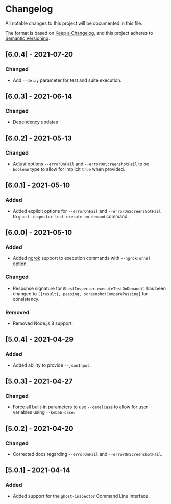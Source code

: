 # Changelog

All notable changes to this project will be documented in this file.

The format is based on [Keep a Changelog](https://keepachangelog.com/en/1.0.0/),
and this project adheres to [Semantic Versioning](https://semver.org/spec/v2.0.0.html).

## [6.0.4] - 2021-07-20

### Changed

- Add `--delay` parameter for test and suite execution.

## [6.0.3] - 2021-06-14

### Changed

- Dependency updates

## [6.0.2] - 2021-05-13

### Changed

- Adjust options `--errorOnFail` and `--errorOnScreenshotFail` to be `boolean` type to allow for implicit `true` when provided.

## [6.0.1] - 2021-05-10

### Added

- Added explicit options for `--errorOnFail` and `--errorOnScreenshotFail` to `ghost-inspector test execute-on-demand` command.

## [6.0.0] - 2021-05-10

### Added

- Added [ngrok](https://ngrok.com/) support to execution commands with `--ngrokTunnel` option.

### Changed

- Response signature for `GhostInspector.executeTestOnDemand()` has been changed to `[{result}, passing, screenshotComparePassing]` for consistency.

### Removed

- Removed Node.js 8 support.

## [5.0.4] - 2021-04-29

### Added

- Added ability to provide `--jsonInput`.

## [5.0.3] - 2021-04-27

### Changed

- Force all built-in parameters to use `--camelCase` to allow for user variables using `--kebab-case`.

## [5.0.2] - 2021-04-20

### Changed

- Corrected docs regarding `--errorOnFail` and `--errorOnScreenshotFail`.

## [5.0.1] - 2021-04-14

### Added

- Added support for the `ghost-inspector` Command Line Interface.
